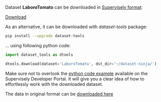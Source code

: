 Dataset **LaboroTomato** can be downloaded in [Supervisely format](https://developer.supervisely.com/api-references/supervisely-annotation-json-format):

 [Download](https://assets.supervisely.com/supervisely-supervisely-assets-public/teams_storage/s/J/3x/LbTrXilFgrEAfJ9L6kKtxHQHwnLhDwBNndCLutla9U0BSLkUAKO2Svo56654eNDDkDNky7SWzbZdXDBApDSdhJW6oABp9Jm9cefvNZxxTlB6CKmPx1ayZ47T42zu.tar)

As an alternative, it can be downloaded with *dataset-tools* package:
``` bash
pip install --upgrade dataset-tools
```

... using following python code:
``` python
import dataset_tools as dtools

dtools.download(dataset='LaboroTomato', dst_dir='~/dataset-ninja/')
```
Make sure not to overlook the [python code example](https://developer.supervisely.com/getting-started/python-sdk-tutorials/iterate-over-a-local-project) available on the Supervisely Developer Portal. It will give you a clear idea of how to effortlessly work with the downloaded dataset.

The data in original format can be [downloaded here](http://assets.laboro.ai/laborotomato/laboro_tomato.zip)